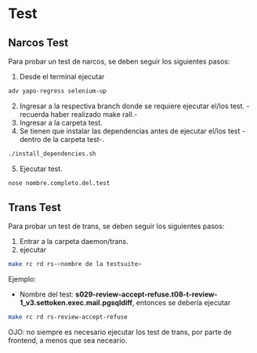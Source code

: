 # Test

## Narcos Test

Para probar un test de narcos, se deben seguir los siguientes pasos:
1. Desde el terminal ejecutar
```bash
adv yapo-regress selenium-up
```
2. Ingresar a la respectiva branch donde se requiere ejecutar el/los test. -recuerda haber realizado make rall.-
3. Ingresar a la carpeta test.
4. Se tienen que instalar las dependencias antes de ejecutar el/los test -dentro de la carpeta test-.
```bash
./install_dependencies.sh
```
5. Ejecutar test.
```bash
nose nombre.completo.del.test
```


## Trans Test

Para probar un test de trans, se deben seguir los siguientes pasos:

1. Entrar a la carpeta daemon/trans.
2. ejecutar 
```bash 
make rc rd rs-<nombre de la testsuite>
````

Ejemplo:
+ Nombre del test: **s029-review-accept-refuse.t08-t-review-1_v3.settoken.exec.mail.pgsqldiff**, entonces se debería ejecutar
```bash
make rc rd rs-review-accept-refuse
```

OJO: no siempre es necesario ejecutar los test de trans, por parte de frontend, a menos que sea neceario.
